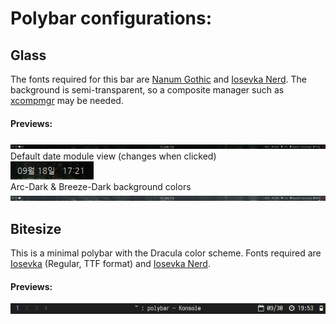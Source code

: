 # Polybar configurations:
## Glass
The fonts required for this bar are [Nanum Gothic](https://fonts.google.com/specimen/Nanum+Gothic) and [Iosevka Nerd](https://www.nerdfonts.com/font-downloads). The background is semi-transparent, so a composite manager such as [xcompmgr](https://github.com/freedesktop/xcompmgr) may be needed.
#### Previews:
![Glass Polybar Preview](previews/glassbar1.PNG?raw=true)
Default date module view (changes when clicked)  
![Glass Polybar Preview 2](previews/glassbar2.PNG?raw=true)  
Arc-Dark & Breeze-Dark background colors  
![Glass Polybar Alt Color Preview](previews/glassbar3.PNG?raw=true)  
## Bitesize
This is a minimal polybar with the Dracula color scheme. Fonts required are [Iosevka](https://github.com/be5invis/Iosevka) (Regular, TTF format) and [Iosevka Nerd](https://nerdfonts.com/font-downloads).  
#### Previews:  
![Bitesize Polybar Preview](previews/bitesize1.PNG?raw=true)
